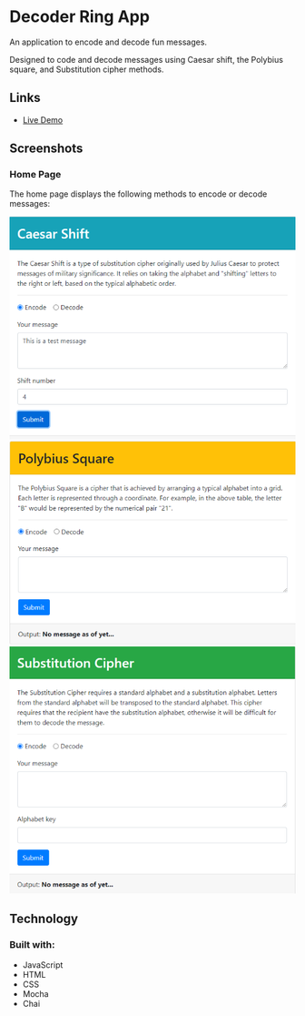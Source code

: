 # Decoder Ring App

An application to encode and decode fun messages.

Designed to code and decode messages using Caesar shift, the Polybius square, and Substitution cipher methods.


## Links
* [Live Demo](https://debgoodwin.github.io/project-decoder-ring/)


## Screenshots

### Home Page
The home page displays the following methods to encode or decode messages:

![home](./screenshots/caesar.png?raw=true)
![polybius](./screenshots/polybius.png?raw=true)
![substitution](./screenshots/substitution.png?raw=true)


## Technology

### Built with:
- JavaScript
- HTML
- CSS
- Mocha
- Chai

